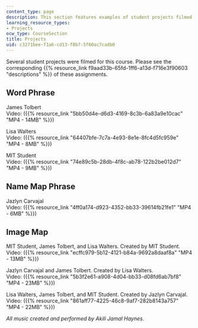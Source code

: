 ```yaml
---
content_type: page
description: This section features examples of student projects filmed for the course.
learning_resource_types:
- Projects
ocw_type: CourseSection
title: Projects
uid: c3271bee-f1a6-cd13-f8b7-5f60ac7cadb0
---
```


Several student projects were filmed for this course. Please see the corresponding {{% resource_link f9aad33b-65fd-1ff6-a13d-f716e3f90603 "descriptions" %}} of these assignments.

Word Phrase
-----------

James Tolbert  
Video: ({{% resource_link "5bb50d4e-d6d3-4169-8c3b-6a83a9e10cac" "MP4 - 14MB" %}})

Lisa Walters  
Video: ({{% resource_link "64407bfe-7c7a-4e93-8e1e-8fc4d5fc959e" "MP4 - 8MB" %}})

MIT Student  
Video: ({{% resource_link "74e89c5b-28db-4f8c-ab78-122b2be012d7" "MP4 - 9MB" %}})

Name Map Phrase
---------------

Jazlyn Carvajal  
Video: ({{% resource_link "4ff0a174-d923-4352-bb33-39614fb21fe1" "MP4 - 6MB" %}})

Image Map
---------

MIT Student, James Tolbert, and Lisa Walters. Created by MIT Student.  
Video: ({{% resource_link "ecffc979-5b12-4121-b84a-9692a8daaf8a" "MP4 - 13MB" %}})

Jazlyn Carvajal and James Tolbert. Created by Lisa Walters.  
Video: ({{% resource_link "5b3f2e61-a908-4d04-bb33-d08fd6ab7bf8" "MP4 - 23MB" %}})

Lisa Walters, James Tolbert, and MIT Student. Created by Jazlyn Carvajal.  
Video: ({{% resource_link "861aff77-4225-46c8-9af7-282b8143a757" "MP4 - 22MB" %}})

_All music created and performed by Akili Jamal Haynes._